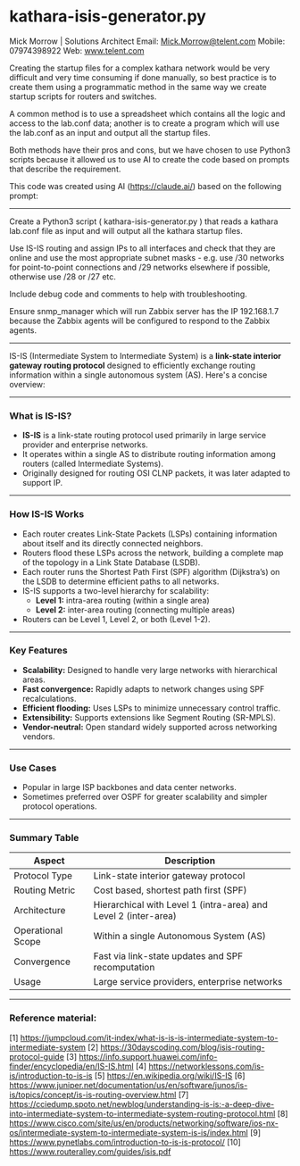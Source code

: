 # kathara-isis-generator.py

Mick Morrow  | Solutions Architect
Email: Mick.Morrow@telent.com
Mobile: 07974398922
Web: www.telent.com

Creating the startup files for a complex kathara network would be very difficult and very time consuming if done manually,
so best practice is to create them using a programmatic method in the same way we create startup scripts for routers and switches.

A common method is to use a spreadsheet which contains all the logic and access to the lab.conf data; another is to create a 
program which will use the lab.conf as an input and output all the startup files. 

Both methods have their pros and cons, but we have chosen to use Python3 scripts because it allowed us to use AI to create 
the code based on prompts that describe the requirement.

This code was created using AI (https://claude.ai/) based on the following prompt:

***

Create a Python3 script ( kathara-isis-generator.py ) that reads a kathara lab.conf file as input and will output all the kathara startup files.

Use IS-IS routing and assign IPs to all interfaces and check that they are online and use the most appropriate subnet masks - 
e.g. use /30 networks for point-to-point connections and /29 networks elsewhere if possible, otherwise use /28 or /27 etc. 

Include debug code and comments to help with troubleshooting.

Ensure snmp_manager which will run Zabbix server has the IP 192.168.1.7 because the Zabbix agents will be configured to respond to the Zabbix agents.

***

IS-IS (Intermediate System to Intermediate System) is a **link-state interior gateway routing protocol** designed to efficiently exchange routing information within a single autonomous system (AS). Here's a concise overview:

***

### What is IS-IS?

- **IS-IS** is a link-state routing protocol used primarily in large service provider and enterprise networks.
- It operates within a single AS to distribute routing information among routers (called Intermediate Systems).
- Originally designed for routing OSI CLNP packets, it was later adapted to support IP.

***

### How IS-IS Works

- Each router creates Link-State Packets (LSPs) containing information about itself and its directly connected neighbors.
- Routers flood these LSPs across the network, building a complete map of the topology in a Link State Database (LSDB).
- Each router runs the Shortest Path First (SPF) algorithm (Dijkstra’s) on the LSDB to determine efficient paths to all networks.
- IS-IS supports a two-level hierarchy for scalability:
  - **Level 1:** intra-area routing (within a single area)
  - **Level 2:** inter-area routing (connecting multiple areas)
- Routers can be Level 1, Level 2, or both (Level 1-2).

***

### Key Features

- **Scalability:** Designed to handle very large networks with hierarchical areas.
- **Fast convergence:** Rapidly adapts to network changes using SPF recalculations.
- **Efficient flooding:** Uses LSPs to minimize unnecessary control traffic.
- **Extensibility:** Supports extensions like Segment Routing (SR-MPLS).
- **Vendor-neutral:** Open standard widely supported across networking vendors.

***

### Use Cases

- Popular in large ISP backbones and data center networks.
- Sometimes preferred over OSPF for greater scalability and simpler protocol operations.

***

### Summary Table

| Aspect           | Description                                  |
|------------------|----------------------------------------------|
| Protocol Type    | Link-state interior gateway protocol         |
| Routing Metric   | Cost based, shortest path first (SPF)        |
| Architecture    | Hierarchical with Level 1 (intra-area) and Level 2 (inter-area) |
| Operational Scope | Within a single Autonomous System (AS)       |
| Convergence     | Fast via link-state updates and SPF recomputation |
| Usage           | Large service providers, enterprise networks |

***

### Reference material:

[1] https://jumpcloud.com/it-index/what-is-is-is-intermediate-system-to-intermediate-system
[2] https://30dayscoding.com/blog/isis-routing-protocol-guide
[3] https://info.support.huawei.com/info-finder/encyclopedia/en/IS-IS.html
[4] https://networklessons.com/is-is/introduction-to-is-is
[5] https://en.wikipedia.org/wiki/IS-IS
[6] https://www.juniper.net/documentation/us/en/software/junos/is-is/topics/concept/is-is-routing-overview.html
[7] https://cciedump.spoto.net/newblog/understanding-is-is:-a-deep-dive-into-intermediate-system-to-intermediate-system-routing-protocol.html
[8] https://www.cisco.com/site/us/en/products/networking/software/ios-nx-os/intermediate-system-to-intermediate-system-is-is/index.html
[9] https://www.pynetlabs.com/introduction-to-is-is-protocol/
[10] https://www.routeralley.com/guides/isis.pdf
